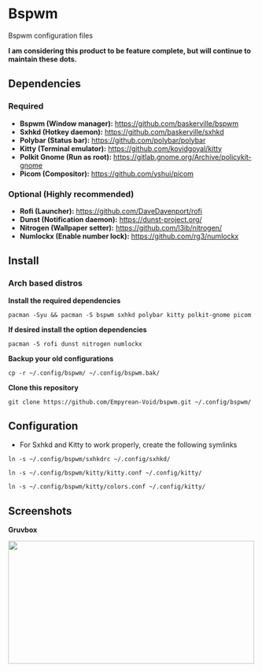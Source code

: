 # Bspwm

Bspwm configuration files

**I am considering this product to be feature complete, but will continue to maintain these dots.**

## Dependencies

### Required

- **Bspwm (Window manager):** https://github.com/baskerville/bspwm
- **Sxhkd (Hotkey daemon):** https://github.com/baskerville/sxhkd
- **Polybar (Status bar):** https://github.com/polybar/polybar
- **Kitty (Terminal emulator):** https://github.com/kovidgoyal/kitty
- **Polkit Gnome (Run as root):** https://gitlab.gnome.org/Archive/policykit-gnome
- **Picom (Compositor):** https://github.com/yshui/picom

### Optional (Highly recommended)

- **Rofi (Launcher):** https://github.com/DaveDavenport/rofi
- **Dunst (Notification daemon):** https://dunst-project.org/
- **Nitrogen (Wallpaper setter):** https://github.com/l3ib/nitrogen/
- **Numlockx (Enable number lock):** https://github.com/rg3/numlockx

## Install

### Arch based distros

**Install the required dependencies**

```pacman -Syu && pacman -S bspwm sxhkd polybar kitty polkit-gnome picom```

**If desired install the option dependencies**

```pacman -S rofi dunst nitrogen numlockx```

**Backup your old configurations**

```cp -r ~/.config/bspwm/ ~/.config/bspwm.bak/```

**Clone this repository**

```git clone https://github.com/Empyrean-Void/bspwm.git ~/.config/bspwm/```

## Configuration

- For Sxhkd and Kitty to work properly, create the following symlinks

```ln -s ~/.config/bspwm/sxhkdrc ~/.config/sxhkd/```

```ln -s ~/.config/bspwm/kitty/kitty.conf ~/.config/kitty/```

```ln -s ~/.config/bspwm/kitty/colors.conf ~/.config/kitty/```

## Screenshots

**Gruvbox**

<img src="images/screenshots/gruvbox/fetch.png" width="500" height="250">
